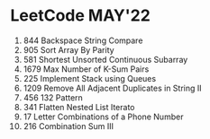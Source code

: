 #  LeetCode MAY'22

 1. 844 Backspace String Compare
 2.  905 Sort Array By Parity
 3.  581 Shortest Unsorted Continuous Subarray
 4. 1679 Max Number of K-Sum Pairs
 5.  225 Implement Stack using Queues
 6. 1209 Remove All Adjacent Duplicates in String II
 7. 456 132 Pattern
 8. 341 Flatten Nested List Iterato
 9. 17 Letter Combinations of a Phone Number
 10. 216 Combination Sum III
